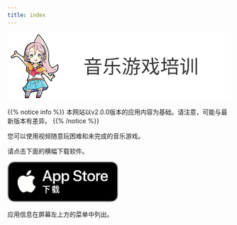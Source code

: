 ```yaml
---
title: index
---
```


![top banner](top_banner.zh.png)

{{% notice info %}}
本网站以v2.0.0版本的应用内容为基础。请注意，可能与最新版本有差异。
{{% /notice %}}

您可以使用视频随意玩困难和未完成的音乐游戏。

请点击下面的横幅下载软件。

[![App store link](img_appstore_banner.zh.png#imgleft)](https://apps.apple.com/cn/app/id1088874473)
<div class="clear clear_box"></div>

应用信息在屏幕左上方的菜单中列出。